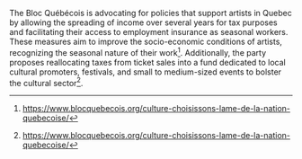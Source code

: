 The Bloc Québécois is advocating for policies that support artists in Quebec by allowing the spreading of income over several years for tax purposes and facilitating their access to employment insurance as seasonal workers. These measures aim to improve the socio-economic conditions of artists, recognizing the seasonal nature of their work[^1]. Additionally, the party proposes reallocating taxes from ticket sales into a fund dedicated to local cultural promoters, festivals, and small to medium-sized events to bolster the cultural sector[^2]. 

[^1]: https://www.blocquebecois.org/culture-choisissons-lame-de-la-nation-quebecoise/
[^2]: https://www.blocquebecois.org/culture-choisissons-lame-de-la-nation-quebecoise/
